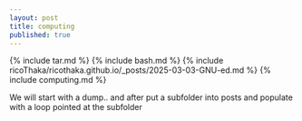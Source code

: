 ```yaml
---
layout: post
title: computing
published: true
---
```


{% include tar.md %}
{% include bash.md %}
{% include ricoThaka/ricothaka.github.io/_posts/2025-03-03-GNU-ed.md %}
{% include computing.md %}

We will start with a dump.. and after put a subfolder into posts and populate with a loop pointed at the subfolder
